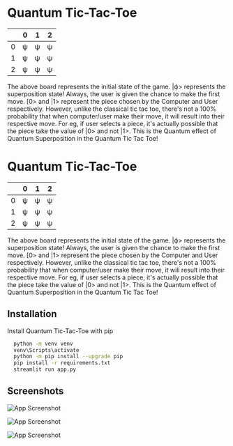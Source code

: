 
# Quantum Tic-Tac-Toe

|   | 0 | 1 | 2 | 
| - | - | - | - |
| 0 | ψ | ψ | ψ |
| 1 | ψ | ψ | ψ |
| 2 | ψ | ψ | ψ |

The above board represents the initial state of the game. |ф> represents the superposition state! Always, the user is given the chance to make the first move. [0> and |1> represent the piece chosen by the Computer and User respectively. However, unlike the classical tic tac toe, there's not a 100% probability that when computer/user make their move, it will result into their respective move. For eg, if user selects a piece, it's actually possible that the piece take the value of |0> and not |1>. This is the Quantum effect of Quantum Superposition in the Quantum Tic Tac Toe!
# Quantum Tic-Tac-Toe

|   | 0 | 1 | 2 | 
| - | - | - | - |
| 0 | ψ | ψ | ψ |
| 1 | ψ | ψ | ψ |
| 2 | ψ | ψ | ψ |

The above board represents the initial state of the game. |ф> represents the superposition state! Always, the user is given the chance to make the first move. [0> and |1> represent the piece chosen by the Computer and User respectively. However, unlike the classical tic tac toe, there's not a 100% probability that when computer/user make their move, it will result into their respective move. For eg, if user selects a piece, it's actually possible that the piece take the value of |0> and not |1>. This is the Quantum effect of Quantum Superposition in the Quantum Tic Tac Toe!
## Installation

Install Quantum Tic-Tac-Toe with pip

```bash
  python -m venv venv
  venv\Scripts\activate
  python -m pip install --upgrade pip
  pip install -r requirements.txt
  streamlit run app.py
```
    
## Screenshots

![App Screenshot](https://smartmatt.pl/github/Quantum%20Tic-Tac-Toe/Quantum%20Tic-Tac-Toe%20Game.png)

![App Screenshot](https://smartmatt.pl/github/Quantum%20Tic-Tac-Toe/Quantum%20Tic-Tac-Toe%20Won.png)

![App Screenshot](https://smartmatt.pl/github/Quantum%20Tic-Tac-Toe/Quantum%20Tic-Tac-Toe%20Lose.png)

